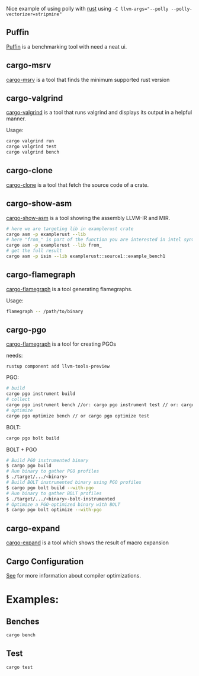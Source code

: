 Nice example of using polly with [rust](https://github.com/rust-lang/rust/pull/78566) using `-C llvm-args="--polly --polly-vectorizer=stripmine"`

Puffin
-----
[Puffin](https://github.com/EmbarkStudios/puffin) is a benchmarking tool with need a neat ui.

cargo-msrv
-----
[cargo-msrv](https://crates.io/crates/cargo-msrv) is a tool that finds the minimum supported rust version

cargo-valgrind 
-----
[cargo-valgrind](https://github.com/jfrimmel/cargo-valgrind) is a tool that runs valgrind and displays its output in a helpful manner.

Usage:
```bash 
cargo valgrind run
cargo valgrind test
cargo valgrind bench
```

cargo-clone
-----
[cargo-clone](https://github.com/JanLikar/cargo-clone) is a tool that fetch the source code of a crate.

cargo-show-asm
-----
[cargo-show-asm](https://github.com/pacak/cargo-show-asm) is a tool showing  the assembly LLVM-IR and MIR.

```bash
# here we are targeting lib in examplerust crate
cargo asm -p examplerust --lib   
# here "from_" is part of the function you are interested in intel syntax
cargo asm -p examplerust --lib from_ 
# get the full result
cargo asm -p isin --lib examplerust::source1::example_bench1
```

cargo-flamegraph
-----
[cargo-flamegraph](https://github.com/flamegraph-rs/flamegraph) is a tool generating flamegraphs.

Usage:
```bash 
flamegraph -- /path/to/binary
```

cargo-pgo
-----
[cargo-flamegraph](https://github.com/Kobzol/cargo-pgo) is a tool for creating PGOs

needs: 
```
rustup component add llvm-tools-preview
```

PGO:
```bash
# build
cargo pgo instrument build
# collect
cargo pgo instrument bench //or: cargo pgo instrument test // or: cargo pgo instrument run
# optimize
cargo pgo optimize bench // or cargo pgo optimize test
```

BOLT:
```bash 
cargo pgo bolt build
```

BOLT + PGO
```bash
# Build PGO instrumented binary
$ cargo pgo build
# Run binary to gather PGO profiles
$ ./target/.../<binary>
# Build BOLT instrumented binary using PGO profiles
$ cargo pgo bolt build --with-pgo
# Run binary to gather BOLT profiles
$ ./target/.../<binary>-bolt-instrumented
# Optimize a PGO-optimized binary with BOLT
$ cargo pgo bolt optimize --with-pgo
```


cargo-expand
-----
[cargo-expand](https://github.com/dtolnay/cargo-expand) is a tool which shows the result of macro expansion



Cargo Configuration
-----

[See](https://doc.rust-lang.org/cargo/reference/config.html) for more information
about compiler optimizations.

# Examples:

## Benches
```bash 
cargo bench
```

## Test
```bash 
cargo test
```
